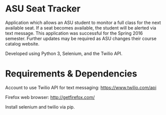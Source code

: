 # ASU Seat Tracker
Application which allows an ASU student to monitor a full class for the next available seat.
If a seat becomes available, the student will be alerted via text message.
This application was successful for the Spring 2016 semester. Further updates may be required as ASU changes their course catalog website.

Developed using Python 3, Selenium, and the Twilio API.

# Requirements & Dependencies

Account to use Twilio API for text messaging: https://www.twilio.com/api

Firefox web browser: http://getfirefox.com/

Install selenium and twilio via pip.
